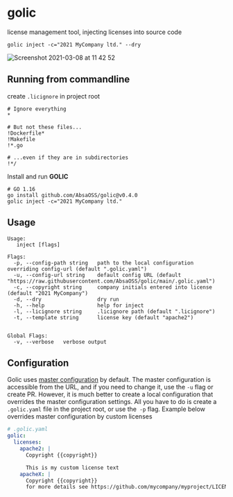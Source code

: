 # golic
license management tool, injecting licenses into source code
```
golic inject -c="2021 MyCompany ltd." --dry
```
![Screenshot 2021-03-08 at 11 42 52](https://user-images.githubusercontent.com/7195836/110310942-6d2f3680-8003-11eb-9540-b2e21b4f2b87.png)


## Running from commandline

create `.licignore` in project root
```shell
# Ignore everything
*

# But not these files...
!Dockerfile*
!Makefile
!*.go

# ...even if they are in subdirectories
!*/
````
Install and run **GOLIC**
```shell
# GO 1.16 
go install github.com/AbsaOSS/golic@v0.4.0
golic inject -c="2021 MyCompany ltd."
```

## Usage
```
Usage:
   inject [flags]

Flags:
  -p, --config-path string   path to the local configuration overriding config-url (default ".golic.yaml")
  -u, --config-url string    default config URL (default "https://raw.githubusercontent.com/AbsaOSS/golic/main/.golic.yaml")
  -c, --copyright string     company initials entered into license (default "2021 MyCompany")
  -d, --dry                  dry run
  -h, --help                 help for inject
  -l, --licignore string     .licignore path (default ".licignore")
  -t, --template string      license key (default "apache2")


Global Flags:
  -v, --verbose   verbose output
```

## Configuration
Golic uses [master configuration](https://raw.githubusercontent.com/AbsaOSS/golic/main/.golic.yaml) by default.
The master configuration is accessible from the URL, and if you need to change it, use the `-u` flag or create PR.
However, it is much better to create a local configuration that overrides the master configuration settings. All 
you have to do is create a `.golic.yaml` file in the project root, or use the` -p` flag.
Example below overrides master configuration by custom licenses
```yaml
# .golic.yaml 
golic:
  licenses:
    apache2: |
      Copyright {{copyright}}

      This is my custom license text
    apacheX: |
      Copyright {{copyright}}
      for more details see https://github.com/mycompany/myproject/LICENSE
```


